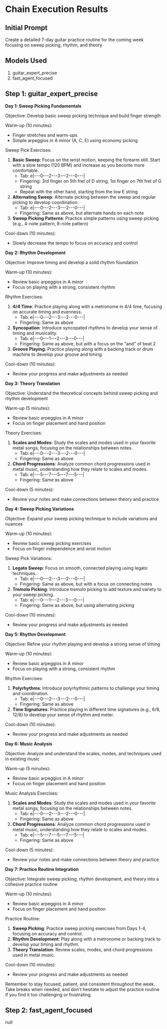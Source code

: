 # Chain Execution Results

## Initial Prompt

Create a detailed 7-day guitar practice routine for the coming week focusing on sweep picking, rhythm, and theory

## Models Used

1. guitar_expert_precise
2. fast_agent_focused

## Step 1: guitar_expert_precise

**Day 1: Sweep Picking Fundamentals**

Objective: Develop basic sweep picking technique and build finger strength

Warm-up (10 minutes):

* Finger stretches and warm-ups
* Simple arpeggios in A minor (A, C, E) using economy picking

Sweep Pick Exercises:

1. **Basic Sweep**: Focus on the wrist motion, keeping the forearm still. Start with a slow tempo (120 BPM) and increase as you become more comfortable.
	* Tab: e|---0---2---3---2---0---|
	* Fingering: 3rd finger on 5th fret of D string, 1st finger on 7th fret of G string
	* Repeat with the other hand, starting from the low E string
2. **Alternating Sweep**: Alternate picking between the sweep and regular picking to develop coordination.
	* Tab: e|---0---2---3---2---0---|
	* Fingering: Same as above, but alternate hands on each note
3. **Sweep Picking Patterns**: Practice simple patterns using sweep picking (e.g., 4-note pattern, 8-note pattern)

Cool-down (10 minutes):

* Slowly decrease the tempo to focus on accuracy and control

**Day 2: Rhythm Development**

Objective: Improve timing and develop a solid rhythm foundation

Warm-up (10 minutes):

* Review basic arpeggios in A minor
* Focus on playing with a strong, consistent rhythm

Rhythm Exercises:

1. **4/4 Time**: Practice playing along with a metronome in 4/4 time, focusing on accurate timing and evenness.
	* Tab: e|---0---2---3---2---0---|
	* Fingering: Same as above
2. **Syncopation**: Introduce syncopated rhythms to develop your sense of timing and musicality.
	* Tab: e|---0---1---2---3---0---|
	* Fingering: Same as above, but with a focus on the "and" of beat 2
3. **Groove Playing**: Practice playing along with a backing track or drum machine to develop your groove and timing.

Cool-down (10 minutes):

* Review your progress and make adjustments as needed

**Day 3: Theory Translation**

Objective: Understand the theoretical concepts behind sweep picking and rhythm development

Warm-up (5 minutes):

* Review basic arpeggios in A minor
* Focus on finger placement and hand position

Theory Exercises:

1. **Scales and Modes**: Study the scales and modes used in your favorite metal songs, focusing on the relationships between notes.
	* Tab: e|---0---2---3---2---0---|
	* Fingering: Same as above
2. **Chord Progressions**: Analyze common chord progressions used in metal music, understanding how they relate to scales and modes.
	* Tab: e|---5---7---5---7---5---|
	* Fingering: Same as above

Cool-down (5 minutes):

* Review your notes and make connections between theory and practice

**Day 4: Sweep Picking Variations**

Objective: Expand your sweep picking technique to include variations and nuances

Warm-up (10 minutes):

* Review basic sweep picking exercises
* Focus on finger independence and wrist motion

Sweep Pick Variations:

1. **Legato Sweep**: Focus on smooth, connected playing using legato techniques.
	* Tab: e|---0---2---3---2---0---|
	* Fingering: Same as above, but with a focus on connecting notes
2. **Tremolo Picking**: Introduce tremolo picking to add texture and variety to your sweep picking.
	* Tab: e|---0---1---2---3---0---|
	* Fingering: Same as above, but using alternating picking

Cool-down (10 minutes):

* Review your progress and make adjustments as needed

**Day 5: Rhythm Development**

Objective: Refine your rhythm playing and develop a strong sense of timing

Warm-up (10 minutes):

* Review basic arpeggios in A minor
* Focus on playing with a strong, consistent rhythm

Rhythm Exercises:

1. **Polyrhythms**: Introduce polyrhythmic patterns to challenge your timing and coordination.
	* Tab: e|---0---2---3---2---0---|
	* Fingering: Same as above
2. **Time Signatures**: Practice playing in different time signatures (e.g., 6/8, 12/8) to develop your sense of rhythm and meter.

Cool-down (10 minutes):

* Review your progress and make adjustments as needed

**Day 6: Music Analysis**

Objective: Analyze and understand the scales, modes, and techniques used in existing music

Warm-up (5 minutes):

* Review basic arpeggios in A minor
* Focus on finger placement and hand position

Music Analysis Exercises:

1. **Scales and Modes**: Study the scales and modes used in your favorite metal songs, focusing on the relationships between notes.
	* Tab: e|---0---2---3---2---0---|
	* Fingering: Same as above
2. **Chord Progressions**: Analyze common chord progressions used in metal music, understanding how they relate to scales and modes.
	* Tab: e|---5---7---5---7---5---|
	* Fingering: Same as above

Cool-down (5 minutes):

* Review your notes and make connections between theory and practice

**Day 7: Practice Routine Integration**

Objective: Integrate sweep picking, rhythm development, and theory into a cohesive practice routine

Warm-up (10 minutes):

* Review basic arpeggios in A minor
* Focus on finger placement and hand position

Practice Routine:

1. **Sweep Picking**: Practice sweep picking exercises from Days 1-4, focusing on accuracy and control.
2. **Rhythm Development**: Play along with a metronome or backing track to develop your timing and rhythm.
3. **Theory Translation**: Review scales, modes, and chord progressions used in metal music.

Cool-down (10 minutes):

* Review your progress and make adjustments as needed

Remember to stay focused, patient, and consistent throughout the week. Take breaks when needed, and don't hesitate to adjust the practice routine if you find it too challenging or frustrating.

## Step 2: fast_agent_focused

null

